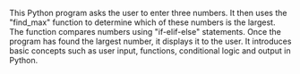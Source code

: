 This Python program asks the user to enter three numbers. It then uses the "find_max" function to determine which of these numbers is the largest. The function compares numbers using "if-elif-else" statements. Once the program has found the largest number, it displays it to the user. It introduces basic concepts such as user input, functions, conditional logic and output in Python.
